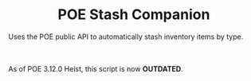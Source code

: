 <h1 align="center">POE Stash Companion</h1>
Uses the POE public API to automatically stash inventory items by type. 

<br><br>
As of POE 3.12.0 Heist, this script is now <b>OUTDATED</b>.
